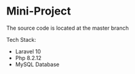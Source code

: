 # Mini-Project

The source code is located at the master branch

Tech Stack:
- Laravel 10
- Php 8.2.12
- MySQL Database
